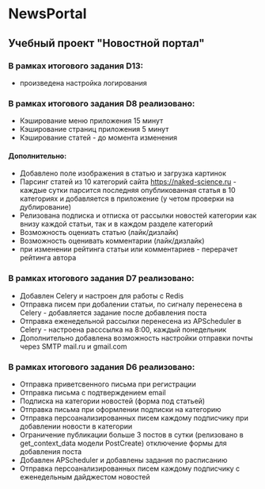# NewsPortal
## Учебный проект "Новостной портал"
### В рамках итогового задания D13: 
- произведена настройка логирования
### В рамках итогового задания D8 реализовано:
- Кэширование меню приложения 15 минут
- Кэширование страниц приложения 5 минут
- Кэширование статей - до момeнта изменения
#### Дополнительно:
- Добавлено поле изображения в статью и загрузка картинок
- Парсинг статей из 10 категорий сайта https://naked-science.ru - каждые сутки парсится последняя опубликованная статья в 10 категориях и добавляется в приложение (у четом проверки на дублирование)
- Релизована подписка и отписка от рассылки новостей категории как внизу каждой статьи, так и в каждом разделе категорий
- Возможность оцениать статью (лайк/дизлайк)
- Возможность оценивать комментарии (лайк/дизлайк)
- при изменении рейтинга статьи или комментариев - перерачет рейтинга автора 
### В рамках итогового задания D7 реализовано:
- Добавлен Celery и настроен для работы с Redis
- Отправка писем при добалении статьи, по сигналу перенесена в Celery - добавляется задание после добавления поста
- Отправка еженедельной рассылки перенесена из APScheduler в Celery - настроена расссылка на 8:00, каждый понедельник
- Дополнительно добавлена возможность настройки отправки почты через SMTP mail.ru и gmail.com
### В рамках итогового задания D6 реализовано:
- Отправка приветсвенного письма при регистрации
- Отправка письма с подтверждением email
- Подписка на категории новостей (форма под статьей)
- Отправка письма при оформлении подписки на категорию
- Отправка персоанализированных писем каждому подписчику при добавлении новости в категории
- Ограничение публикации больше 3 постов в сутки (релизовано в get_context_data модели PostCreate) отключение формы для добавления поста
- Добавлен APScheduler и добавлены задания по расписанию
- Отправка персоанализированных писем каждому подписчику с еженедельным дайджестом новостей
